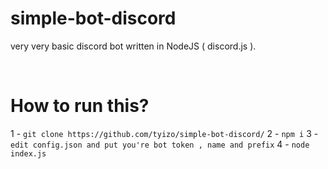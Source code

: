 # simple-bot-discord
very very basic discord bot written in NodeJS ( discord.js ).

<br>
<h1>How to run this?</h1>
1 - <code>git clone https://github.com/tyizo/simple-bot-discord/</code>
2 - <code>npm i</code>
3 - <code>edit config.json and put you're bot token , name and prefix</code>
4 - <code>node index.js</code>
